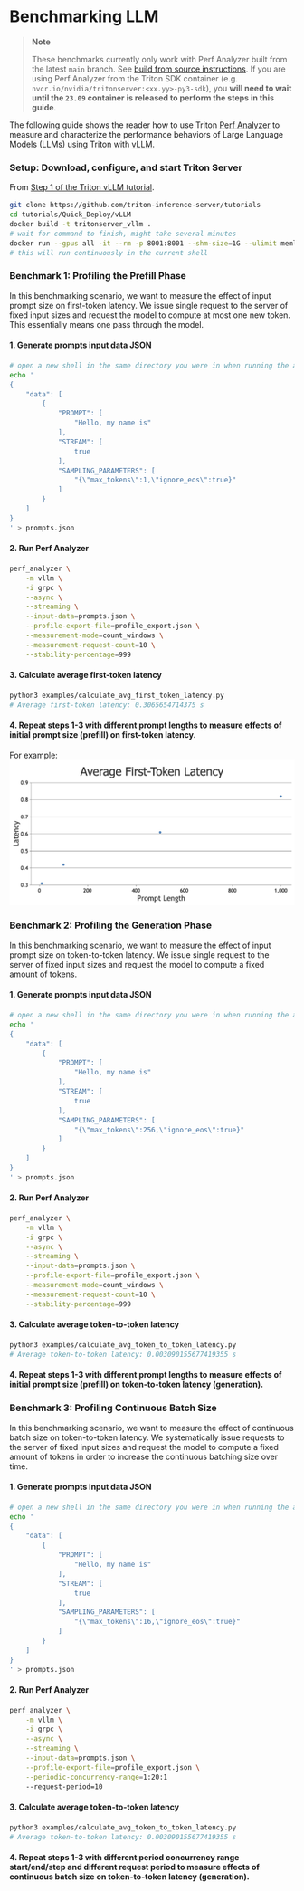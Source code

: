<!--
Copyright (c) 2023, NVIDIA CORPORATION & AFFILIATES. All rights reserved.

Redistribution and use in source and binary forms, with or without
modification, are permitted provided that the following conditions
are met:
 * Redistributions of source code must retain the above copyright
   notice, this list of conditions and the following disclaimer.
 * Redistributions in binary form must reproduce the above copyright
   notice, this list of conditions and the following disclaimer in the
   documentation and/or other materials provided with the distribution.
 * Neither the name of NVIDIA CORPORATION nor the names of its
   contributors may be used to endorse or promote products derived
   from this software without specific prior written permission.

THIS SOFTWARE IS PROVIDED BY THE COPYRIGHT HOLDERS ``AS IS'' AND ANY
EXPRESS OR IMPLIED WARRANTIES, INCLUDING, BUT NOT LIMITED TO, THE
IMPLIED WARRANTIES OF MERCHANTABILITY AND FITNESS FOR A PARTICULAR
PURPOSE ARE DISCLAIMED.  IN NO EVENT SHALL THE COPYRIGHT OWNER OR
CONTRIBUTORS BE LIABLE FOR ANY DIRECT, INDIRECT, INCIDENTAL, SPECIAL,
EXEMPLARY, OR CONSEQUENTIAL DAMAGES (INCLUDING, BUT NOT LIMITED TO,
PROCUREMENT OF SUBSTITUTE GOODS OR SERVICES; LOSS OF USE, DATA, OR
PROFITS; OR BUSINESS INTERRUPTION) HOWEVER CAUSED AND ON ANY THEORY
OF LIABILITY, WHETHER IN CONTRACT, STRICT LIABILITY, OR TORT
(INCLUDING NEGLIGENCE OR OTHERWISE) ARISING IN ANY WAY OUT OF THE USE
OF THIS SOFTWARE, EVEN IF ADVISED OF THE POSSIBILITY OF SUCH DAMAGE.
-->

# Benchmarking LLM

> **Note**
>
> These benchmarks currently only work with Perf Analyzer built from the latest
> `main` branch. See
> [build from source instructions](install.md#build-from-source). If you are using
> Perf Analyzer from the Triton SDK container (e.g.
> `nvcr.io/nvidia/tritonserver:<xx.yy>-py3-sdk`), you **will need to wait until the
> `23.09` container is released to perform the steps in this guide**.

The following guide shows the reader how to use Triton
[Perf Analyzer](https://github.com/triton-inference-server/client/tree/main/src/c%2B%2B/perf_analyzer)
to measure and characterize the performance behaviors of Large Language Models
(LLMs) using Triton with [vLLM](https://github.com/vllm-project/vllm).

### Setup: Download, configure, and start Triton Server

From [Step 1 of the Triton vLLM tutorial](https://github.com/triton-inference-server/tutorials/blob/main/Quick_Deploy/vLLM/README.md#step-1-build-a-triton-container-image-with-vllm).

```bash
git clone https://github.com/triton-inference-server/tutorials
cd tutorials/Quick_Deploy/vLLM
docker build -t tritonserver_vllm .
# wait for command to finish, might take several minutes
docker run --gpus all -it --rm -p 8001:8001 --shm-size=1G --ulimit memlock=-1 --ulimit stack=67108864 -v ${PWD}:/work -w /work tritonserver_vllm tritonserver --model-store ./model_repository
# this will run continuously in the current shell
```

### Benchmark 1: Profiling the Prefill Phase

In this benchmarking scenario, we want to measure the effect of input prompt
size on first-token latency. We issue single request to the server of fixed
input sizes and request the model to compute at most one new token. This
essentially means one pass through the model.

#### 1. Generate prompts input data JSON

```bash
# open a new shell in the same directory you were in when running the above command
echo '
{
    "data": [
        {
            "PROMPT": [
                "Hello, my name is"
            ],
            "STREAM": [
                true
            ],
            "SAMPLING_PARAMETERS": [
                "{\"max_tokens\":1,\"ignore_eos\":true}"
            ]
        }
    ]
}
' > prompts.json
```

#### 2. Run Perf Analyzer

```bash
perf_analyzer \
    -m vllm \
    -i grpc \
    --async \
    --streaming \
    --input-data=prompts.json \
    --profile-export-file=profile_export.json \
    --measurement-mode=count_windows \
    --measurement-request-count=10 \
    --stability-percentage=999
```

#### 3. Calculate average first-token latency

```bash
python3 examples/calculate_avg_first_token_latency.py
# Average first-token latency: 0.3065654714375 s
```

#### 4. Repeat steps 1-3 with different prompt lengths to measure effects of initial prompt size (prefill) on first-token latency.

For example:
![](examples/avg_first_token_latency_chart.jpg)

### Benchmark 2: Profiling the Generation Phase

In this benchmarking scenario, we want to measure the effect of input prompt
size on token-to-token latency. We issue single request to the server of fixed
input sizes and request the model to compute a fixed amount of tokens.

#### 1. Generate prompts input data JSON

```bash
# open a new shell in the same directory you were in when running the above command
echo '
{
    "data": [
        {
            "PROMPT": [
                "Hello, my name is"
            ],
            "STREAM": [
                true
            ],
            "SAMPLING_PARAMETERS": [
                "{\"max_tokens\":256,\"ignore_eos\":true}"
            ]
        }
    ]
}
' > prompts.json
```

#### 2. Run Perf Analyzer

```bash
perf_analyzer \
    -m vllm \
    -i grpc \
    --async \
    --streaming \
    --input-data=prompts.json \
    --profile-export-file=profile_export.json \
    --measurement-mode=count_windows \
    --measurement-request-count=10 \
    --stability-percentage=999
```

#### 3. Calculate average token-to-token latency

```bash
python3 examples/calculate_avg_token_to_token_latency.py
# Average token-to-token latency: 0.003090155677419355 s
```

#### 4. Repeat steps 1-3 with different prompt lengths to measure effects of initial prompt size (prefill) on token-to-token latency (generation).

### Benchmark 3: Profiling Continuous Batch Size

In this benchmarking scenario, we want to measure the effect of continuous
batch size on token-to-token latency. We systematically issue requests to the
server of fixed input sizes and request the model to compute a fixed amount of
tokens in order to increase the continuous batching size over time.

#### 1. Generate prompts input data JSON

```bash
# open a new shell in the same directory you were in when running the above command
echo '
{
    "data": [
        {
            "PROMPT": [
                "Hello, my name is"
            ],
            "STREAM": [
                true
            ],
            "SAMPLING_PARAMETERS": [
                "{\"max_tokens\":16,\"ignore_eos\":true}"
            ]
        }
    ]
}
' > prompts.json
```

#### 2. Run Perf Analyzer

```bash
perf_analyzer \
    -m vllm \
    -i grpc \
    --async \
    --streaming \
    --input-data=prompts.json \
    --profile-export-file=profile_export.json \
    --periodic-concurrency-range=1:20:1
    --request-period=10
```

#### 3. Calculate average token-to-token latency

```bash
python3 examples/calculate_avg_token_to_token_latency.py
# Average token-to-token latency: 0.003090155677419355 s
```

#### 4. Repeat steps 1-3 with different period concurrency range start/end/step and different request period to measure effects of continuous batch size on token-to-token latency (generation).
